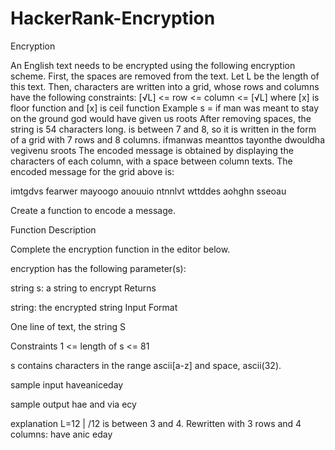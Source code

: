 # HackerRank-Encryption
Encryption

An English text needs to be encrypted using the following encryption scheme. First, the spaces are removed from the text. Let L be the length of this text. Then, characters are written into a grid, whose rows and columns have the following constraints: [√L] <= row <= column <= [√L] where [x] is floor function and [x] is ceil function Example s = if man was meant to stay on the ground god would have given us roots After removing spaces, the string is 54 characters long. is between 7 and 8, so it is written in the form of a grid with 7 rows and 8 columns. ifmanwas meanttos tayonthe dwouldha vegivenu sroots The encoded message is obtained by displaying the characters of each column, with a space between column texts. The encoded message for the grid above is:

imtgdvs fearwer mayoogo anouuio ntnnlvt wttddes aohghn sseoau

Create a function to encode a message.

Function Description

Complete the encryption function in the editor below.

encryption has the following parameter(s):

string s: a string to encrypt Returns

string: the encrypted string Input Format

One line of text, the string S

Constraints 1 <= length of s <= 81

s contains characters in the range ascii[a-z] and space, ascii(32).

sample input haveaniceday

sample output hae and via ecy

explanation L=12 | /12 is between 3 and 4. Rewritten with 3 rows and 4 columns: have anic eday


